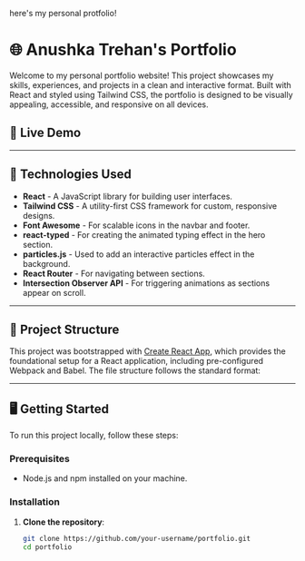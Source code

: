 here's my personal protfolio! 

# 🌐 Anushka Trehan's Portfolio

Welcome to my personal portfolio website! This project showcases my skills, experiences, and projects in a clean and interactive format. Built with React and styled using Tailwind CSS, the portfolio is designed to be visually appealing, accessible, and responsive on all devices.

## 🎨 Live Demo



---

## 🚀 Technologies Used

- **React** - A JavaScript library for building user interfaces.
- **Tailwind CSS** - A utility-first CSS framework for custom, responsive designs.
- **Font Awesome** - For scalable icons in the navbar and footer.
- **react-typed** - For creating the animated typing effect in the hero section.
- **particles.js** - Used to add an interactive particles effect in the background.
- **React Router** - For navigating between sections.
- **Intersection Observer API** - For triggering animations as sections appear on scroll.

---

## 📂 Project Structure

This project was bootstrapped with [Create React App](https://github.com/facebook/create-react-app), which provides the foundational setup for a React application, including pre-configured Webpack and Babel. The file structure follows the standard format:


---

## 🖥️ Getting Started

To run this project locally, follow these steps:

### Prerequisites

- Node.js and npm installed on your machine.

### Installation

1. **Clone the repository**:
   ```bash
   git clone https://github.com/your-username/portfolio.git
   cd portfolio
